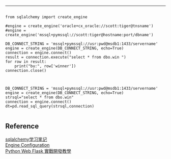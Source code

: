 
***
<pre><code>
from sqlalchemy import create_engine

#engine = create_engine('oracle+cx_oracle://scott:tiger@tnsname')
#engine = create_engine('mssql+pymssql://scott:tiger@hostname:port/dbname')

DB_CONNECT_STRING = 'mssql+pymssql://usr:pwd@msdb1:1433/servername'
engine = create_engine(DB_CONNECT_STRING, echo=True)
connection = engine.connect()
result = connection.execute("select * from dbo.win ")
for row in result:
    print("bu:", row['winner'])
connection.close()    



DB_CONNECT_STRING = 'mssql+pymssql://usr:pwd@msdb1:1433/servername'
engine = create_engine(DB_CONNECT_STRING, echo=True)
strsql="select * from dbo.win"
connection = engine.connect()
dt=pd.read_sql_query(strsql,connection)

</code></pre>

## Reference
[sqlalchemy学习笔记](https://segmentfault.com/a/1190000006949536)<br>
[Engine Configuration](https://docs.sqlalchemy.org/en/latest/core/engines.html?highlight=create_engine#database-urls)<br>
[Python Web Flask 實戰開發教學](https://blog.techbridge.cc/2017/08/12/python-web-flask101-tutorial-sqlalchemy-orm-database-models/)<br>
